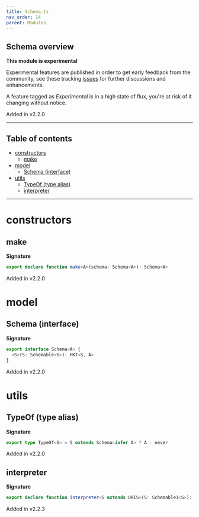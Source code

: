 ```yaml
---
title: Schema.ts
nav_order: 14
parent: Modules
---
```


## Schema overview

**This module is experimental**

Experimental features are published in order to get early feedback from the community, see these tracking
[issues](https://github.com/gcanti/io-ts/issues?q=label%3Av2.2+) for further discussions and enhancements.

A feature tagged as _Experimental_ is in a high state of flux, you're at risk of it changing without notice.

Added in v2.2.0

---

<h2 class="text-delta">Table of contents</h2>

- [constructors](#constructors)
  - [make](#make)
- [model](#model)
  - [Schema (interface)](#schema-interface)
- [utils](#utils)
  - [TypeOf (type alias)](#typeof-type-alias)
  - [interpreter](#interpreter)

---

# constructors

## make

**Signature**

```ts
export declare function make<A>(schema: Schema<A>): Schema<A>
```

Added in v2.2.0

# model

## Schema (interface)

**Signature**

```ts
export interface Schema<A> {
  <S>(S: Schemable<S>): HKT<S, A>
}
```

Added in v2.2.0

# utils

## TypeOf (type alias)

**Signature**

```ts
export type TypeOf<S> = S extends Schema<infer A> ? A : never
```

Added in v2.2.0

## interpreter

**Signature**

```ts
export declare function interpreter<S extends URIS>(S: Schemable1<S>): <A>(schema: Schema<A>) => Kind<S, A>
```

Added in v2.2.3
